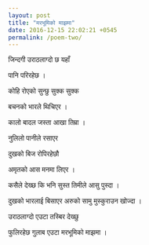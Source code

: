 ```yaml
---
layout: post
title: "मरभूमिको माझमा"
date: 2016-12-15 22:02:21 +0545
permalink: /poem-two/
---
```


जिन्दगी उराठलाग्दो छ यहाँ

पानि परिरहेछ ।

कोहि रोएको सुन्छु सुक्क सुक्क

बचनको भारले थिचिएर ।

कालो बादल जस्ता आखा तिम्रा ।

नुलिलो पानीले रसाएर

दुखको बिज रोपिरहेछौ

अमृतको आस मनमा लिएर ।

कसैले देख्छ कि भनि सुस्त तिमीले आसु पुस्दा ।

दुखको भारलाई बिसाएर अरुको सामु मुस्कुराउन खोज्दा ।

उराठलाग्दो एउटा तस्बिर देख्छु

फुलिरहेछ गुलाब एउटा मरभूमिको माझमा ।

